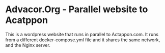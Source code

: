 # Advacor.Org - Parallel website to Acatppon

This is a wordpress website that runs in parallel to Actappon.com. It runs from a different docker-compose.yml file
and it shares the same network, and the Nginx server.


